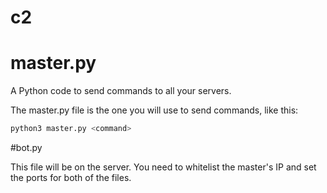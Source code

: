 # c2

# master.py

A Python code to send commands to all your servers.

The master.py file is the one you will use to send commands, like this:

```bash
python3 master.py <command>
```

#bot.py


This file will be on the server. You need to whitelist the master's IP and set the ports for both of the files.
